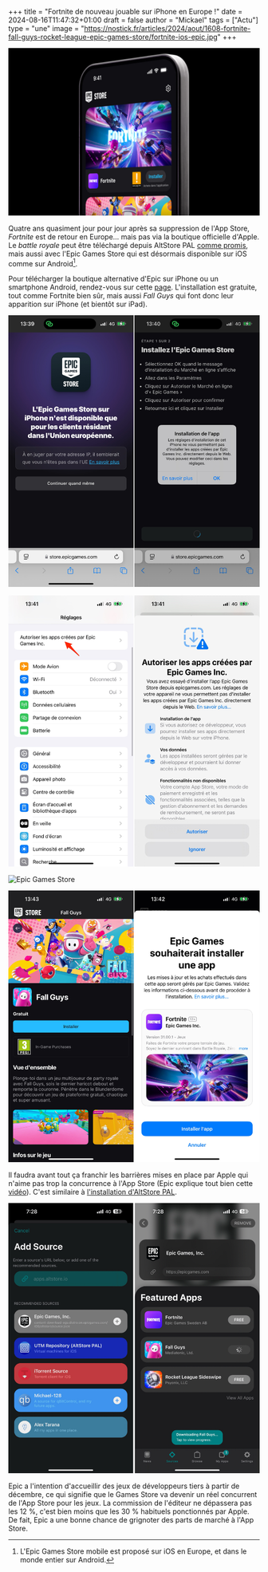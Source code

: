 +++
title = "Fortnite de nouveau jouable sur iPhone en Europe !"
date = 2024-08-16T11:47:32+01:00
draft = false
author = "Mickael"
tags = ["Actu"]
type = "une"
image = "https://nostick.fr/articles/2024/aout/1608-fortnite-fall-guys-rocket-league-epic-games-store/fortnite-ios-epic.jpg"
+++

![Epic Games Store](fortnite-ios-epic.jpg "")

Quatre ans quasiment jour pour jour après sa suppression de l'App Store, *Fortnite* est de retour en Europe… mais pas via la boutique officielle d'Apple. Le *battle royale* peut être téléchargé depuis AltStore PAL [comme promis](https://nostick.fr/articles/2024/juillet/2507-fortnite-altstore-pal/), mais aussi avec l'Epic Games Store qui est désormais disponible sur iOS comme sur Android[^1].

Pour télécharger la boutique alternative d'Epic sur iPhone ou un smartphone Android, rendez-vous sur cette [page](https://store.epicgames.com/fr/mobile). L'installation est gratuite, tout comme Fortnite bien sûr, mais aussi *Fall Guys* qui font donc leur apparition sur iPhone (et bientôt sur iPad).

![Epic Games Store](epic-games-store-iphone.jpg "Rendez-vous à l'adresse store.epicgames.com avec Safari.")

![Epic Games Store](epic-games-store-iphone-2.jpg "Dans les réglages iOS, une nouvelle option apparait pour autoriser l'installation de l'app.")

![Epic Games Store](epic-games-store-iphone-3.jpg "")

![Epic Games Store](epic-games-store-iphone-4.jpg "")

Il faudra avant tout ça franchir les barrières mises en place par Apple qui n'aime pas trop la concurrence à l'App Store (Epic explique tout bien cette [vidéo](https://store.epicgames.com/fr/mobile/ios)). C'est similaire à [l'installation d'AltStore PAL](https://nostick.fr/articles/2024/avril/1904-comment-installer-et-utiliser-delta/).

![AltStore Fortnite](altstore-epic-fortnite.jpg "Dans AltStore PAL, pensez bien à ajouter la source Epic avant de pouvoir récupérer les jeux.")

Epic a l'intention d'accueillir des jeux de développeurs tiers à partir de décembre, ce qui signifie que le Games Store va devenir un réel concurrent de l'App Store pour les jeux. La commission de l'éditeur ne dépassera pas les 12 %, c'est bien moins que les 30 % habituels ponctionnés par Apple. De fait, Epic a une bonne chance de grignoter des parts de marché à l'App Store.

[^1]: L'Epic Games Store mobile est proposé sur iOS en Europe, et dans le monde entier sur Android.
